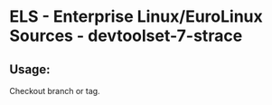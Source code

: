 # ELS - Enterprise Linux/EuroLinux Sources - devtoolset-7-strace 
## Usage:
  Checkout branch or tag.
